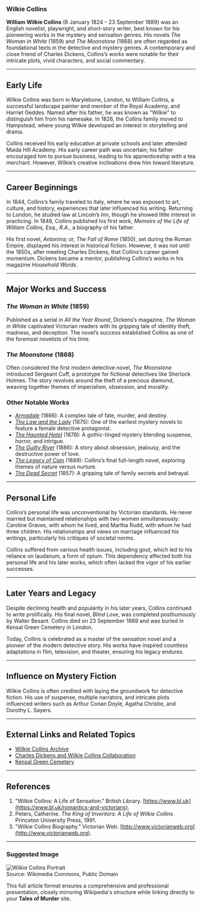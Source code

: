 ### Wilkie Collins

**William Wilkie Collins** (8 January 1824 – 23 September 1889) was an English novelist, playwright, and short-story writer, best known for his pioneering works in the mystery and sensation genres. His novels *The Woman in White* (1859) and *The Moonstone* (1868) are often regarded as foundational texts in the detective and mystery genres. A contemporary and close friend of Charles Dickens, Collins’s works were notable for their intricate plots, vivid characters, and social commentary.

---

## Early Life

Wilkie Collins was born in Marylebone, London, to William Collins, a successful landscape painter and member of the Royal Academy, and Harriet Geddes. Named after his father, he was known as "Wilkie" to distinguish him from his namesake. In 1826, the Collins family moved to Hampstead, where young Wilkie developed an interest in storytelling and drama.

Collins received his early education at private schools and later attended Maida Hill Academy. His early career path was uncertain; his father encouraged him to pursue business, leading to his apprenticeship with a tea merchant. However, Wilkie’s creative inclinations drew him toward literature.

---

## Career Beginnings

In 1844, Collins’s family traveled to Italy, where he was exposed to art, culture, and history, experiences that later influenced his writing. Returning to London, he studied law at Lincoln’s Inn, though he showed little interest in practicing. In 1848, Collins published his first work, *Memoirs of the Life of William Collins, Esq., R.A.*, a biography of his father.

His first novel, *Antonina; or, The Fall of Rome* (1850), set during the Roman Empire, displayed his interest in historical fiction. However, it was not until the 1850s, after meeting Charles Dickens, that Collins’s career gained momentum. Dickens became a mentor, publishing Collins’s works in his magazine *Household Words*.

---

## Major Works and Success

### *The Woman in White* (1859)
Published as a serial in *All the Year Round*, Dickens’s magazine, *The Woman in White* captivated Victorian readers with its gripping tale of identity theft, madness, and deception. The novel’s success established Collins as one of the foremost novelists of his time.

### *The Moonstone* (1868)
Often considered the first modern detective novel, *The Moonstone* introduced Sergeant Cuff, a prototype for fictional detectives like Sherlock Holmes. The story revolves around the theft of a precious diamond, weaving together themes of imperialism, obsession, and morality.

### Other Notable Works
- [*Armadale*](https://talesofmurder.com/novels/armadale) (1866): A complex tale of fate, murder, and destiny.
- [*The Law and the Lady*](https://talesofmurder.com/novels/law-and-the-lady) (1875): One of the earliest mystery novels to feature a female detective protagonist.
- [*The Haunted Hotel*](https://talesofmurder.com/novels/haunted-hotel) (1878): A gothic-tinged mystery blending suspense, horror, and intrigue.
- [*The Guilty River*](https://talesofmurder.com/novels/guilty-river) (1886): A story about obsession, jealousy, and the destructive power of love.
- [*The Legacy of Cain*](https://talesofmurder.com/novels/legacy-of-cain) (1889): Collins’s final full-length novel, exploring themes of nature versus nurture.
- [*The Dead Secret*](https://talesofmurder.com/novels/dead-secret) (1857): A gripping tale of family secrets and betrayal.

---

## Personal Life

Collins’s personal life was unconventional by Victorian standards. He never married but maintained relationships with two women simultaneously: Caroline Graves, with whom he lived, and Martha Rudd, with whom he had three children. His relationships and views on marriage influenced his writings, particularly his critiques of societal norms.

Collins suffered from various health issues, including gout, which led to his reliance on laudanum, a form of opium. This dependency affected both his personal life and his later works, which often lacked the vigor of his earlier successes.

---

## Later Years and Legacy

Despite declining health and popularity in his later years, Collins continued to write prolifically. His final novel, *Blind Love*, was completed posthumously by Walter Besant. Collins died on 23 September 1889 and was buried in Kensal Green Cemetery in London.

Today, Collins is celebrated as a master of the sensation novel and a pioneer of the modern detective story. His works have inspired countless adaptations in film, television, and theater, ensuring his legacy endures.

---

## Influence on Mystery Fiction

Wilkie Collins is often credited with laying the groundwork for detective fiction. His use of suspense, multiple narrators, and intricate plots influenced writers such as Arthur Conan Doyle, Agatha Christie, and Dorothy L. Sayers.

---

## External Links and Related Topics
- [Wilkie Collins Archive](https://wilkiecollins.com)
- [Charles Dickens and Wilkie Collins Collaboration](https://www.bl.uk/romantics-and-victorians)
- [Kensal Green Cemetery](https://www.kensalgreencemetery.com)

---

## References
1. "Wilkie Collins: A Life of Sensation." British Library. [https://www.bl.uk](https://www.bl.uk/romantics-and-victorians).
2. Peters, Catherine. *The King of Inventors: A Life of Wilkie Collins*. Princeton University Press, 1991.
3. "Wilkie Collins Biography." Victorian Web. [http://www.victorianweb.org](http://www.victorianweb.org).

---

### Suggested Image
![Wilkie Collins Portrait](https://upload.wikimedia.org/wikipedia/commons/thumb/3/38/Wilkie_Collins.jpg/800px-Wilkie_Collins.jpg)  
Source: Wikimedia Commons, Public Domain

This full article format ensures a comprehensive and professional presentation, closely mirroring Wikipedia's structure while linking directly to your **Tales of Murder** site.